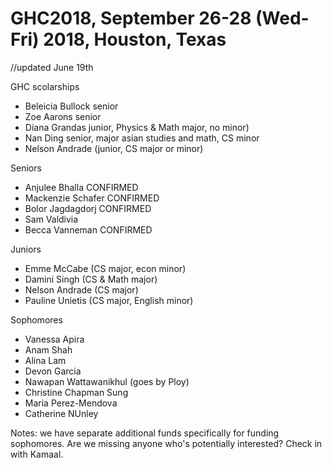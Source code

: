 # GHC2018, September 26-28 (Wed-Fri) 2018, Houston, Texas 


//updated June 19th 

GHC scolarships 
*  Beleicia Bullock senior 
*  Zoe Aarons  senior 
*  Diana Grandas junior, Physics & Math major, no minor) 
*  Nan Ding senior, major asian studies and math, CS minor 
*  Nelson Andrade (junior, CS major or minor)



Seniors 
*  Anjulee Bhalla CONFIRMED
*  Mackenzie Schafer CONFIRMED
*  Bolor Jagdagdorj CONFIRMED
*  Sam Valdivia 
*  Becca Vanneman  CONFIRMED

Juniors
*  Emme McCabe   (CS major, econ minor)
*  Damini Singh  (CS & Math major) 
*  Nelson Andrade (CS major)
*  Pauline Unietis (CS major, English minor)

Sophomores 
*  Vanessa Apira
*  Anam Shah 
*  Alina Lam 
*  Devon Garcia 
*  Nawapan Wattawanikhul (goes by Ploy) 
*  Christine Chapman Sung 
*  Maria Perez-Mendova 
*  Catherine NUnley 




Notes: 
we have separate additional funds specifically for funding sophomores. 
Are we missing anyone who's potentially interested? 
Check in with Kamaal. 





